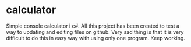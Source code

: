 # calculator
Simple console calculator i c#.
All this project has been created to test a way to updating and editing files on github.
Very sad thing is that it is very difficult to do this in easy way with using only one program.
Keep working.
